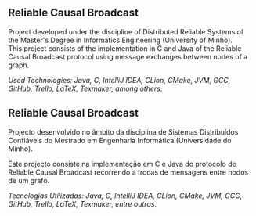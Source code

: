 ## Reliable Causal Broadcast
Project developed under the discipline of Distributed Reliable Systems of the Master's Degree in Informatics Engineering (University of Minho).<br>
This project consists of the implementation in C and Java of the Reliable Causal Broadcast protocol using message exchanges between nodes of a graph.

*Used Technologies: Java, C, IntelliJ IDEA, CLion, CMake, JVM, GCC, GitHub, Trello, LaTeX, Texmaker, among others.*


## Reliable Causal Broadcast
Projecto desenvolvido no âmbito da disciplina de Sistemas Distribuídos Confiáveis do Mestrado em Engenharia Informática (Universidade do Minho).<br>

Este projecto consiste na implementação em C e Java do protocolo de Reliable Causal Broadcast recorrendo a trocas de mensagens entre nodos de um grafo.

*Tecnologias Utilizadas: Java, C, IntelliJ IDEA, CLion, CMake, JVM, GCC, GitHub, Trello, LaTeX, Texmaker, entre outras.*